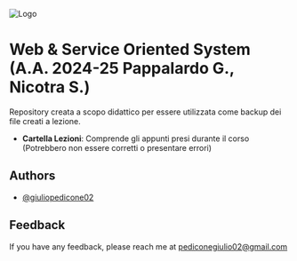 ![Logo](https://images.squarespace-cdn.com/content/v1/60056c48dfad4a3649200fc0/1613294634908-3HTA3TR74HYYSNEIZSIJ/UniCT-Logo.jpg?format=1000w)


# Web & Service Oriented System (A.A. 2024-25 Pappalardo G., Nicotra S.)

Repository creata a scopo didattico per essere utilizzata come backup dei file creati a lezione.

* **Cartella Lezioni**: Comprende gli appunti presi durante il corso (Potrebbero non essere corretti o presentare errori)

## Authors

- [@giuliopedicone02](https://www.github.com/giuliopedicone02)

## Feedback

If you have any feedback, please reach me at pediconegiulio02@gmail.com

